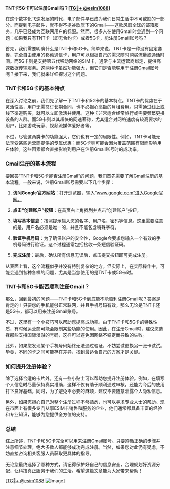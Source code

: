 **TNT卡5G卡可以注册Gmail吗？[[TG💪+ @esim1088](https://t.me/s/esim1088)]**

在这个数字化飞速发展的时代，电子邮件早已成为我们日常生活中不可或缺的一部分。而提到电子邮件，就不得不提谷歌旗下的Gmail——这款风靡全球的邮箱服务，几乎已经成为互联网用户的标配。然而，很多人在使用Gmail时会遇到一个问题：如果我只有TNT卡（即无合约卡）或者5G卡，能注册Gmail账号吗？

首先，我们需要明确什么是TNT卡和5G卡。简单来说，TNT卡是一种没有固定套餐、完全自由使用的移动通信卡，用户可以根据自己的需求随时购买流量或通话时间。而5G卡则是支持第五代移动网络的SIM卡，通常与主流运营商绑定，提供高速数据传输服务。这两种卡虽然功能强大，但它们是否能够用于注册Gmail账号呢？接下来，我们就来详细探讨这个问题。

### TNT卡和5G卡的基本特点

在深入讨论之前，我们先了解一下TNT卡和5G卡的基本特点。TNT卡的优势在于灵活性高，用户无需签订长期合同，也不必担心高额的月租费用。只需通过线上或线下渠道购买，就可以立即激活并使用。这种卡非常适合经常旅行或需要频繁更换设备的人群。而5G卡则以其超快的网速著称，尤其适合对网络速度有较高要求的用户，比如游戏玩家、视频流媒体爱好者等。

不过，尽管这两类卡的功能强大，它们也有一定的局限性。例如，TNT卡可能无法享受某些运营商提供的专属优惠；而5G卡则可能会因为覆盖范围有限而影响用户体验。这些因素都会直接影响到用户在注册Gmail账号时的成功率。

### Gmail注册的基本流程

要回答“TNT卡和5G卡能否注册Gmail”的问题，我们首先需要了解Gmail注册的基本流程。一般来说，注册Gmail账号需要以下几个步骤：

1. **访问Google官方网站**：打开浏览器，输入“www.google.com”进入Google官网。
   
2. **点击“创建账户”按钮**：在首页右上角找到并点击“创建账户”按钮。

3. **填写基本信息**：按照提示输入您的名字、用户名、密码等信息。这里需要注意的是，用户名必须是唯一的，并且不能包含特殊字符。

4. **验证手机号码**：为了确保账户的安全性，Google会要求您输入一个有效的手机号码进行验证。这个过程通常包括接收一条短信验证码。

5. **完成注册**：最后，确认所有信息无误后，点击提交按钮即可完成注册。

从表面上看，这个流程似乎并没有特别复杂的地方。但实际上，在实际操作中，可能会遇到各种各样的问题，尤其是当您使用的是TNT卡或5G卡时。

### TNT卡和5G卡能否顺利注册Gmail？

那么，回到最初的问题——TNT卡和5G卡到底能不能顺利注册Gmail呢？答案是肯定的！只要您的手机能够正常联网，并且手机号码有效，那么无论是TNT卡还是5G卡，都可以用来注册Gmail账号。

不过，这里有一个小技巧可以帮助您提高成功率。由于TNT卡和5G卡的特殊性质，有时候运营商可能会限制某些功能的使用。因此，在注册Gmail时，建议您选择那些支持国际漫游的号码，这样可以避免因网络不稳定而导致的失败。

此外，如果您发现某个手机号码始终无法通过验证，不妨尝试更换另一张卡试试。毕竟，不同的卡之间可能存在差异，找到最适合自己的方案才是关键。

### 如何提升注册体验？

除了选择合适的卡片外，还有一些小贴士可以帮助您提升注册体验。例如，在填写个人信息时尽量保持真实准确，这样不仅有助于顺利通过审核，还能为今后的使用打下良好基础。同时，为了避免不必要的麻烦，建议不要随意泄露个人隐私信息。

另外，如果您担心自己对整个注册过程不够熟悉，也可以寻求专业人士的帮助。现在市面上有很多专门从事ESIM卡销售和服务的企业，他们通常都具备丰富的经验和专业知识，能够为您提供全方位的支持。

### 总结

综上所述，TNT卡和5G卡完全可以用来注册Gmail账号。只要遵循正确的步骤并注意细节处理，绝大多数人都能够成功完成注册。当然，如果您对此仍有疑虑，不妨直接咨询相关客服人员获取更具体的指导。

无论您最终选择了哪种方式，请记得保护好自己的信息安全，合理规划好资源分配，让科技真正服务于我们的生活。希望这篇文章能为大家带来帮助！

[[TG💪+ @esim1088](https://t.me/s/esim1088) ![Image](https://i.postimg.cc/4NQfJmqS/Snipaste-2025-05-13-00-14-12.png)]